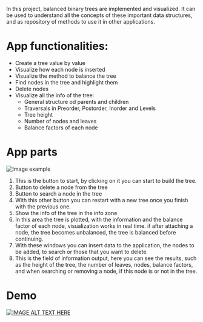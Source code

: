 In this project, balanced binary trees are implemented and visualized. It can be used to understand all the concepts of these important data structures, and as repository of methods to use it in other applications.

# App functionalities:
- Create a tree value by value
- Visualize how each node is inserted
- Visualize the method to balance the tree
- Find nodes in the tree and highlight them
- Delete nodes
- Visualize all the info of the tree:
    - General structure od parents and children
    - Traversals in Preorder, Postorder, Inorder and Levels
    - Tree height
    - Number of nodes and leaves
    - Balance factors of each node

# App parts

![Image example](https://sebasgverde.github.io/balancedBinaryTrees/partsGUI.png)

1) This is the button to start, by clicking on it you can start to build the tree.
2) Button to delete a node from the tree
3) Button to search a node in the tree
4) With this other button you can restart with a new tree once you finish with the previous one.
5) Show the info of the tree in the info zone
6) In this area the tree is plotted, with the information and the balance factor of each node, visualization works in real time. if after attaching a node, the tree becomes unbalanced, the tree is balanced before continuing.
7) With these windows you can insert data to the application, the nodes to be added, to search or those that you want to delete.
8) This is the field of information output, here you can see the results, such as the height of the tree, the number of leaves, nodes, balance factors, and when searching or removing a node, if this node is or not in the tree.

# Demo

[![IMAGE ALT TEXT HERE](https://img.youtube.com/vi/5ePf34El3x0/0.jpg)](https://www.youtube.com/watch?v=5ePf34El3x0)

